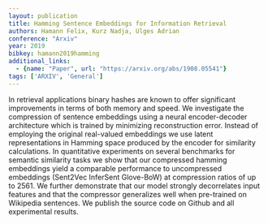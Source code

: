 ```yaml
---
layout: publication
title: Hamming Sentence Embeddings for Information Retrieval
authors: Hamann Felix, Kurz Nadja, Ulges Adrian
conference: "Arxiv"
year: 2019
bibkey: hamann2019hamming
additional_links:
  - {name: "Paper", url: "https://arxiv.org/abs/1908.05541"}
tags: ['ARXIV', 'General']
---
```

In retrieval applications binary hashes are known to offer significant improvements in terms of both memory and speed. We investigate the compression of sentence embeddings using a neural encoder-decoder architecture which is trained by minimizing reconstruction error. Instead of employing the original real-valued embeddings we use latent representations in Hamming space produced by the encoder for similarity calculations. In quantitative experiments on several benchmarks for semantic similarity tasks we show that our compressed hamming embeddings yield a comparable performance to uncompressed embeddings (Sent2Vec InferSent Glove-BoW) at compression ratios of up to 2561. We further demonstrate that our model strongly decorrelates input features and that the compressor generalizes well when pre-trained on Wikipedia sentences. We publish the source code on Github and all experimental results.
